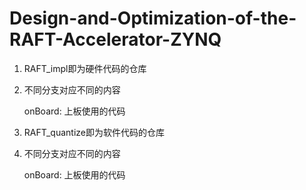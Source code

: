 # Design-and-Optimization-of-the-RAFT-Accelerator-ZYNQ

1. RAFT_impl即为硬件代码的仓库
   
2. 不同分支对应不同的内容

    onBoard: 上板使用的代码

4. RAFT_quantize即为软件代码的仓库

5. 不同分支对应不同的内容

   onBoard: 上板使用的代码

